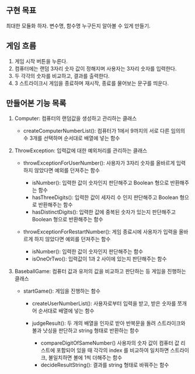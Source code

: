 ## 구현 목표

최대한 모듈화 하자. 
변수명, 함수명 누구든지 알아볼 수 있게 만들기.


## 게임 흐름

1. 게임 시작 버튼을 누른다.
2. 컴퓨터에는 랜덤 3자리 숫자 값이 정해지며 사용자는 3자리 숫자를 입력한다.
3. 두 각각의 숫자를 비교하고, 결과를 출력한다.
4. 3 스트라이크시 게임을 종료하며 재시작, 종료를 물어보는 문구를 띄운다.

## 만들어본 기능 목록

1. Computer: 컴퓨터의 랜덤값을 생성하고 관리하는 클래스
    * createComputerNumberList(): 컴퓨터가 1에서 9까지의 서로 다른 임의의 수 3개를 선택하며 순서대로 배열에 넣는 함수

2. ThrowException: 입력값에 대한 예외처리를 관리하는 클래스
    * throwExceptionForUserNumber(): 사용자가 3자리 숫자를 올바르게 입력하지 않았다면 예외를 던져주는 함수
        * isNumber(): 입력한 값이 숫자인지 판단해주고 Boolean 형으로 반환해주는 함수
        * hasThreeDigits(): 입력한 값이 세자리 수 인지 판단해주고 Boolean 형으로 반환해주는 함수
        * hasDistinctDigits(): 입력한 값에 중복된 숫자가 있는지 판단해주고 Boolean 형으로 반환해주는 함수
      
    * throwExceptionForRestartNumber(): 게임 종료시에 사용자가 입력을 올바르게 하지 않았다면 예외를 던져주는 함수
        * isNumber(): 입력한 값이 숫자인지 판단해주는 함수
        * isOneOrTwo(): 입력값이 1과 2 사이에 있는지 판단해주는 함수
      
3. BaseballGame: 컴퓨터 값과 유저의 값을 비교하고 판단하는 등 게임을 진행하는 클래스
    * startGame(): 게임을 진행하는 함수
       * createUserNumberList(): 사용자로부터 입력을 받고, 받은 숫자를 쪼개어 순서대로 배열에 넣는 함수
      
       * judgeResult(): 두 개의 배열을 인자로 받아 반복문을 돌려 스트라이크와 볼과 낫싱을 판단하고 string 형태로 반환하는 함수
           * compareDigitOfSameNumber() 사용자의 숫자 값이 컴퓨터 값 리스트에 포함되어 있을 때 각각의 index 를 비교하여 일치하면 스트라이크, 불일치하면 볼에 1씩 더해주는 함수
           * decideResultString(): 결과를 string 형태로 바꿔주는 함수
      
   





